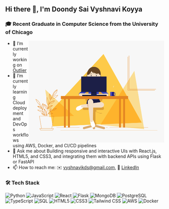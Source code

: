 ## Hi there 👋, I'm Doondy Sai Vyshnavi Koyya

### 🎓 Recent Graduate in Computer Science from the University of Chicago

<img align='right' src="0_K2WLMTExLyida7OR.gif" width="430">

- 🔭 I’m currently working on [Outlier]([https://outlier.ai/]) 
- 🌱 I’m currently learning Cloud deployment and DevOps workflows using AWS, Docker, and CI/CD pipelines
- 💬 Ask me about Building responsive and interactive UIs with React.js, HTML5, and CSS3, and integrating them with backend APIs using Flask or FastAPI
- 📫 How to reach me: ✉️ [vyshnavikds@gmail.com](mailto:vyshnavikds@gmail.com), 💼 [LinkedIn](https://www.linkedin.com/in/doondy-sai-vyshnavi-koyya-137ab8215/)
<!--
- 👯 I’m looking to collaborate on 
- 🤔 I’m looking for help with ...
- ⚡ Fun fact: .
-->
   
### 🛠️ Tech Stack

![Python](https://img.shields.io/badge/-Python-3776AB?style=flat&logo=python&logoColor=white)
![JavaScript](https://img.shields.io/badge/-JavaScript-F7DF1E?style=flat&logo=javascript&logoColor=black)
![React](https://img.shields.io/badge/-React-20232A?style=flat&logo=react)
![Flask](https://img.shields.io/badge/-Flask-000000?style=flat&logo=flask)
![MongoDB](https://img.shields.io/badge/-MongoDB-47A248?style=flat&logo=mongodb&logoColor=white)
![PostgreSQL](https://img.shields.io/badge/-PostgreSQL-336791?style=flat&logo=postgresql&logoColor=white)
![TypeScript](https://img.shields.io/badge/-TypeScript-3178C6?style=flat&logo=typescript&logoColor=white)
![SQL](https://img.shields.io/badge/-SQL-4479A1?style=flat&logo=postgresql&logoColor=white)
![HTML5](https://img.shields.io/badge/-HTML5-E34F26?style=flat&logo=html5&logoColor=white)
![CSS3](https://img.shields.io/badge/-CSS3-1572B6?style=flat&logo=css3&logoColor=white)
![Tailwind CSS](https://img.shields.io/badge/-TailwindCSS-06B6D4?style=flat&logo=tailwind-css&logoColor=white)
![AWS](https://img.shields.io/badge/-AWS-232F3E?style=flat&logo=amazon-aws)
![Docker](https://img.shields.io/badge/-Docker-2496ED?style=flat&logo=docker&logoColor=white)
